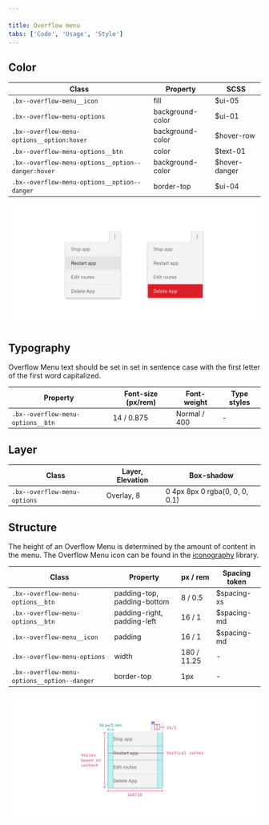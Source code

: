 ```yaml
---

title: Overflow menu
tabs: ['Code', 'Usage', 'Style']
---
```


## Color

| Class                                              | Property         | SCSS          |
| -------------------------------------------------- | ---------------- | ------------- |
| `.bx--overflow-menu__icon`                         | fill             | $ui-05        |
| `.bx--overflow-menu-options`                       | background-color | $ui-01        |
| `.bx--overflow-menu-options__option:hover`         | background-color | $hover-row    |
| `.bx--overflow-menu-options__btn`                  | color            | $text-01      |
| `.bx--overflow-menu-options__option--danger:hover` | background-color | $hover-danger |
| `.bx--overflow-menu-options__option--danger`       | border-top       | $ui-04        |

<image-component fixed="default" caption="Text and warning hover examples for Overflow Menu">

![Overflow menu text hover example](images/overflow-menu-style-1.png)

</image-component>

## Typography

Overflow Menu text should be set in set in sentence case with the first letter of the first word capitalized.

| Property                          | Font-size (px/rem) | Font-weight  | Type styles |
| --------------------------------- | ------------------ | ------------ | ----------- |
| `.bx--overflow-menu-options__btn` | 14 / 0.875         | Normal / 400 | -           |

## Layer

| Class                        | Layer, Elevation | Box-shadow                     |
| ---------------------------- | ---------------- | ------------------------------ |
| `.bx--overflow-menu-options` | Overlay, 8       | 0 4px 8px 0 rgba(0, 0, 0, 0.1) |

## Structure

The height of an Overflow Menu is determined by the amount of content in the menu. The Overflow Menu icon can be found in the [iconography](/style/iconography/library) library.

| Class                                        | Property                    | px / rem    | Spacing token |
| -------------------------------------------- | --------------------------- | ----------- | ------------- |
| `.bx--overflow-menu-options__btn`            | padding-top, padding-bottom | 8 / 0.5     | $spacing-xs   |
| `.bx--overflow-menu-options__btn`            | padding-right, padding-left | 16 / 1      | $spacing-md   |
| `.bx--overflow-menu__icon`                   | padding                     | 16 / 1      | $spacing-md   |
| `.bx--overflow-menu-options`                 | width                       | 180 / 11.25 | -             |
| `.bx--overflow-menu-options__option--danger` | border-top                  | 1px         | -             |

<image-component fixed="default">

![Structure and spacing measurements for an overflow menu](images/overflow-menu-style-3.png)

</image-component>
